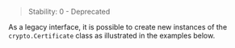 
> Stability: 0 - Deprecated

As a legacy interface, it is possible to create new instances of
the `crypto.Certificate` class as illustrated in the examples below.

